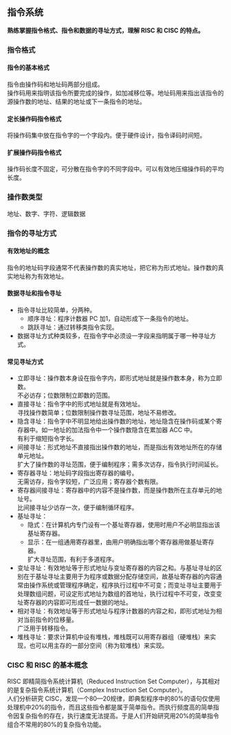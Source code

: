 ## 指令系统
**熟练掌握指令格式、指令和数据的寻址方式，理解 RISC 和 CISC 的特点。**

### 指令格式
#### 指令的基本格式
指令由操作码和地址码两部分组成。  
操作码用来指明该指令所要完成的操作，如加减移位等。地址码用来指出该指令的源操作数的地址、结果的地址或下一条指令的地址。

#### 定长操作码指令格式
将操作码集中放在指令字的一个字段内。便于硬件设计，指令译码时间短。

#### 扩展操作码指令格式
操作码长度不固定，可分散在指令字的不同字段中。可以有效地压缩操作码的平均长度。

### 操作数类型
地址、数字、字符、逻辑数据

### 指令的寻址方式
#### 有效地址的概念
指令的地址码字段通常不代表操作数的真实地址，把它称为形式地址。操作数的真实地址称为有效地址。

#### 数据寻址和指令寻址
* 指令寻址比较简单，分两种。
    * 顺序寻址：程序计数器 PC 加1，自动形成下一条指令的地址。
    * 跳跃寻址：通过转移类指令实现。
* 数据寻址方式种类较多，在指令字中必须设一字段来指明属于哪一种寻址方式。

#### 常见寻址方式
* 立即寻址：操作数本身设在指令字内，即形式地址就是操作数本身，称为立即数。  
    不必访存；位数限制立即数的范围。
* 直接寻址：指令字中的形式地址就是有效地址。  
    寻找操作数简单；位数限制操作数寻址范围，地址不易修改。
* 隐含寻址：指令字中不明显地给出操作数的地址，地址隐含在操作码或某个寄存器中。如一地址的加法指令中一个操作数隐含在累加器 ACC 中。  
    有利于缩短指令字长。
* 间接寻址：形式地址不直接指出操作数的地址，而是指出有效地址所在的存储单元地址。  
    扩大了操作数的寻址范围，便于编制程序；需多次访存，指令执行时间延长。
* 寄存器寻址：地址码字段指出寄存器的编号。  
    无需访存，指令字较短，广泛应用；寄存器个数有限。
* 寄存器间接寻址：寄存器中的内容不是操作数，而是操作数所在主存单元的地址号。  
    比间接寻址少访存一次，便于编制循环程序。
* 基址寻址：
    * 隐式：在计算机内专门设有一个基址寄存器，使用时用户不必明显指出该基址寄存器。
    * 显示：在一组通用寄存器里，由用户明确指出哪个寄存器用做基址寄存器。  
    扩大寻址范围，有利于多道程序。
* 变址寻址：有效地址等于形式地址与变址寄存器的内容之和。与基址寻址的区别在于基址寻址主要用于为程序或数据分配存储空间，故基址寄存器的内容通常由操作系统或管理程序确定，程序执行过程中不可变；而变址寻址主要用于处理数组问题，可设定形式地址为数组的首地址，执行过程中不可变，改变变址寄存器的内容即可形成任一数据的地址。
* 相对寻址：有效地址等于形式地址与程序计数器的内容之和，即形式地址为相对当前指令的位移量。  
    广泛用于转移指令。
* 堆栈寻址：要求计算机中设有堆栈，堆栈既可以用寄存器组（硬堆栈）来实现，也可以用主存的一部分空间（称为软堆栈）来实现。

### CISC 和 RISC 的基本概念
RISC 即精简指令系统计算机（Reduced Instruction Set Computer），与其相对的是复杂指令系统计算机（Complex Instruction Set Computer）。  
人们分析研究 CISC，发现一个80—20规律，即典型程序中的80%的语句仅使用处理机中20%的指令，而且这些指令都是属于简单指令。而执行频度高的简单指令因复杂指令的存在，执行速度无法提高。于是人们开始研究用20%的简单指令组合不常用的80%的复杂指令功能。
